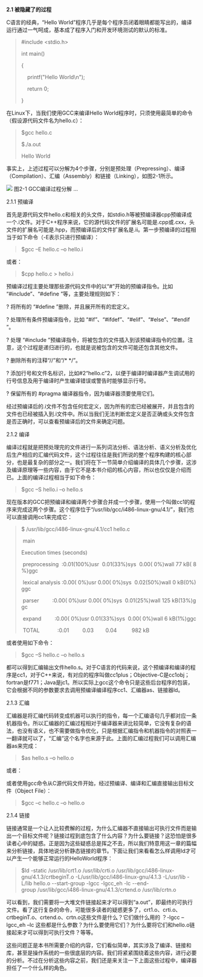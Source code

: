 **2.1 被隐藏了的过程**

C语言的经典，“Hello World”程序几乎是每个程序员闭着眼睛都能写出的，编译运行通过一气呵成，基本成了程序入门和开发环境测试的默认的标准。

> #include <stdio.h>  
>   
>   
>   
> int main()  
>   
> {  
>   
>     printf("Hello World\n");  
>   
>     return 0;  
>   
> }  
>   

在Linux下，当我们使用GCC来编译Hello World程序时，只须使用最简单的命令（假设源代码文件名为hello.c）：

> $gcc hello.c  
>   
> $./a.out  
>   
> Hello World  
>   

事实上，上述过程可以分解为4个步骤，分别是预处理（Prepressing）、编译（Compilation）、汇编（Assembly）和链接（Linking），如图2-1所示。

![](0-Assets/Epubook/程序员的自我修养：链接、装载与库%20(俞甲子%20石凡%20潘爱民)%20/images/Image00013.jpg) 图2-1 GCC编译过程分解 …

2.1.1 预编译

首先是源代码文件hello.c和相关的头文件，如stdio.h等被预编译器cpp预编译成一个.i文件。对于C++程序来说，它的源代码文件的扩展名可能是.cpp或.cxx，头文件的扩展名可能是.hpp，而预编译后的文件扩展名是.ii。第一步预编译的过程相当于如下命令（-E表示只进行预编译）：

> $gcc –E hello.c –o hello.i

或者：

> $cpp hello.c > hello.i

预编译过程主要处理那些源代码文件中的以“#”开始的预编译指令。比如 “#include”、“#define ”等，主要处理规则如下：

? 将所有的 “#define ”删除，并且展开所有的宏定义。

? 处理所有条件预编译指令，比如 “#if”、“#ifdef”、“#elif”、“#else”、“#endif ”。

? 处理 “#include ”预编译指令，将被包含的文件插入到该预编译指令的位置。注意，这个过程是递归进行的，也就是说被包含的文件可能还包含其他文件。

? 删除所有的注释“//”和“/* */”。

? 添加行号和文件名标识，比如#2“hello.c”2，以便于编译时编译器产生调试用的行号信息及用于编译时产生编译错误或警告时能够显示行号。

? 保留所有的 #pragma 编译器指令，因为编译器须要使用它们。

经过预编译后的.i文件不包含任何宏定义，因为所有的宏已经被展开，并且包含的文件也已经被插入到.i文件中。所以当我们无法判断宏定义是否正确或头文件包含是否正确时，可以查看预编译后的文件来确定问题。

2.1.2 编译

编译过程就是把预处理完的文件进行一系列词法分析、语法分析、语义分析及优化后生产相应的汇编代码文件，这个过程往往是我们所说的整个程序构建的核心部分，也是最复杂的部分之一。我们将在下一节简单介绍编译的具体几个步骤，这涉及编译原理等一些内容，由于它不是本书介绍的核心内容，所以也仅仅是介绍而已。上面的编译过程相当于如下命令：

> $gcc –S hello.i –o hello.s

现在版本的GCC把预编译和编译两个步骤合并成一个步骤，使用一个叫做cc1的程序来完成这两个步骤。这个程序位于“/usr/lib/gcc/i486-linux-gnu/4.1/”，我们也可以直接调用cc1来完成它：

> $ /usr/lib/gcc/i486-linux-gnu/4.1/cc1 hello.c  
>   
>  main  
>   
> Execution times (seconds)  
>   
>  preprocessing  :0.01(100%)usr  0.01(33%)sys  0.00( 0%)wall 77 kB( 8%)ggc  
>   
>  lexical analysis :0.00( 0%)usr 0.00( 0%)sys  0.02(50%)wall 0 kB(0%)ggc  
>   
>  parser         :0.00( 0%)usr 0.00( 0%)sys  0.01(25%)wall 125 kB(13%)ggc  
>   
>  expand         :0.00( 0%)usr 0.01(33%)sys  0.00( 0%)wall 6 kB(1%)ggc  
>   
>  TOTAL            :0.01         0.03        0.04          982 kB  
>   

或者使用如下命令：

> $gcc –S hello.c –o hello.s

都可以得到汇编输出文件hello.s。对于C语言的代码来说，这个预编译和编译的程序是cc1，对于C++来说，有对应的程序叫做cc1plus；Objective-C是cc1obj；fortran是f771；Java是jc1。所以实际上gcc这个命令只是这些后台程序的包装，它会根据不同的参数要求去调用预编译编译程序cc1、汇编器as、链接器ld。

2.1.3 汇编

汇编器是将汇编代码转变成机器可以执行的指令，每一个汇编语句几乎都对应一条机器指令。所以汇编器的汇编过程相对于编译器来讲比较简单，它没有复杂的语法，也没有语义，也不需要做指令优化，只是根据汇编指令和机器指令的对照表一一翻译就可以了，“汇编”这个名字也来源于此。上面的汇编过程我们可以调用汇编器as来完成：

> $as hello.s –o hello.o

或者：

或者使用gcc命令从C源代码文件开始，经过预编译、编译和汇编直接输出目标文件（Object File）：

> $gcc –c hello.c –o hello.o

2.1.4 链接

链接通常是一个让人比较费解的过程，为什么汇编器不直接输出可执行文件而是输出一个目标文件呢？链接过程到底包含了什么内容？为什么要链接？这恐怕是很多读者心中的疑惑。正是因为这些疑惑总是挥之不去，所以我们特意用这一章的篇幅来分析链接，具体地说分析静态链接的章节。下面让我们来看看怎么样调用ld才可以产生一个能够正常运行的HelloWorld程序：

> $ld -static /usr/lib/crt1.o /usr/lib/crti.o /usr/lib/gcc/i486-linux-gnu/4.1.3/crtbeginT.o -L/usr/lib/gcc/i486-linux-gnu/4.1.3 -L/usr/lib -L/lib hello.o --start-group -lgcc -lgcc_eh -lc --end-group /usr/lib/gcc/i486-linux-gnu/4.1.3/crtend.o /usr/lib/crtn.o

可以看到，我们需要将一大堆文件链接起来才可以得到“a.out”，即最终的可执行文件。看了这行复杂的命令，可能很多读者的疑惑更多了，crt1.o、crti.o、crtbeginT.o、crtend.o、crtn.o这些文件是什么？它们做什么用的 ？-lgcc –lgcc_eh –lc 这些都是什么参数？为什么要使用它们？为什么要将它们和hello.o链接起来才可以得到可执行文件？等等。

这些问题正是本书所需要介绍的内容，它们看似简单，其实涉及了编译、链接和库，甚至是操作系统的一些很底层的内容。我们将紧紧围绕着这些内容，进行必要的分析。不过在分析这些内容之前，我们还是来关注一下上面这些过程中，编译器担任了一个什么样的角色。